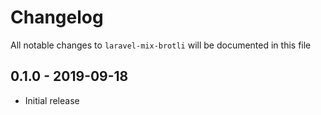 # Changelog

All notable changes to `laravel-mix-brotli` will be documented in this file

## 0.1.0 - 2019-09-18
- Initial release
